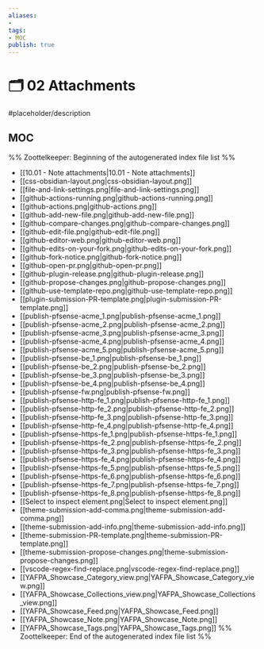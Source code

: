 ```yaml
---
aliases:
- 
tags:
- MOC
publish: true
---
```


# 🗂️ 02 Attachments

#placeholder/description 

## MOC

%% Zoottelkeeper: Beginning of the autogenerated index file list  %%
-  [[10.01 - Note attachments|10.01 - Note attachments]]
-  [[css-obsidian-layout.png|css-obsidian-layout.png]]
-  [[file-and-link-settings.png|file-and-link-settings.png]]
-  [[github-actions-running.png|github-actions-running.png]]
-  [[github-actions.png|github-actions.png]]
-  [[github-add-new-file.png|github-add-new-file.png]]
-  [[github-compare-changes.png|github-compare-changes.png]]
-  [[github-edit-file.png|github-edit-file.png]]
-  [[github-editor-web.png|github-editor-web.png]]
-  [[github-edits-on-your-fork.png|github-edits-on-your-fork.png]]
-  [[github-fork-notice.png|github-fork-notice.png]]
-  [[github-open-pr.png|github-open-pr.png]]
-  [[github-plugin-release.png|github-plugin-release.png]]
-  [[github-propose-changes.png|github-propose-changes.png]]
-  [[github-use-template-repo.png|github-use-template-repo.png]]
-  [[plugin-submission-PR-template.png|plugin-submission-PR-template.png]]
-  [[publish-pfsense-acme_1.png|publish-pfsense-acme_1.png]]
-  [[publish-pfsense-acme_2.png|publish-pfsense-acme_2.png]]
-  [[publish-pfsense-acme_3.png|publish-pfsense-acme_3.png]]
-  [[publish-pfsense-acme_4.png|publish-pfsense-acme_4.png]]
-  [[publish-pfsense-acme_5.png|publish-pfsense-acme_5.png]]
-  [[publish-pfsense-be_1.png|publish-pfsense-be_1.png]]
-  [[publish-pfsense-be_2.png|publish-pfsense-be_2.png]]
-  [[publish-pfsense-be_3.png|publish-pfsense-be_3.png]]
-  [[publish-pfsense-be_4.png|publish-pfsense-be_4.png]]
-  [[publish-pfsense-fw.png|publish-pfsense-fw.png]]
-  [[publish-pfsense-http-fe_1.png|publish-pfsense-http-fe_1.png]]
-  [[publish-pfsense-http-fe_2.png|publish-pfsense-http-fe_2.png]]
-  [[publish-pfsense-http-fe_3.png|publish-pfsense-http-fe_3.png]]
-  [[publish-pfsense-http-fe_4.png|publish-pfsense-http-fe_4.png]]
-  [[publish-pfsense-https-fe_1.png|publish-pfsense-https-fe_1.png]]
-  [[publish-pfsense-https-fe_2.png|publish-pfsense-https-fe_2.png]]
-  [[publish-pfsense-https-fe_3.png|publish-pfsense-https-fe_3.png]]
-  [[publish-pfsense-https-fe_4.png|publish-pfsense-https-fe_4.png]]
-  [[publish-pfsense-https-fe_5.png|publish-pfsense-https-fe_5.png]]
-  [[publish-pfsense-https-fe_6.png|publish-pfsense-https-fe_6.png]]
-  [[publish-pfsense-https-fe_7.png|publish-pfsense-https-fe_7.png]]
-  [[publish-pfsense-https-fe_8.png|publish-pfsense-https-fe_8.png]]
-  [[Select to inspect element.png|Select to inspect element.png]]
-  [[theme-submission-add-comma.png|theme-submission-add-comma.png]]
-  [[theme-submission-add-info.png|theme-submission-add-info.png]]
-  [[theme-submission-PR-template.png|theme-submission-PR-template.png]]
-  [[theme-submission-propose-changes.png|theme-submission-propose-changes.png]]
-  [[vscode-regex-find-replace.png|vscode-regex-find-replace.png]]
-  [[YAFPA_Showcase_Category_view.png|YAFPA_Showcase_Category_view.png]]
-  [[YAFPA_Showcase_Collections_view.png|YAFPA_Showcase_Collections_view.png]]
-  [[YAFPA_Showcase_Feed.png|YAFPA_Showcase_Feed.png]]
-  [[YAFPA_Showcase_Note.png|YAFPA_Showcase_Note.png]]
-  [[YAFPA_Showcase_Tags.png|YAFPA_Showcase_Tags.png]]
%% Zoottelkeeper: End of the autogenerated index file list  %%
